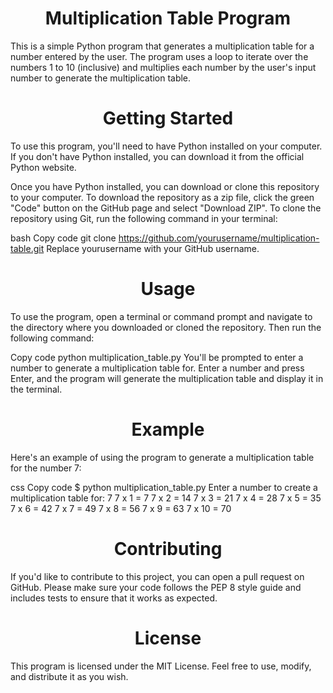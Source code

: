 <h1 align="center"> Multiplication Table Program</h1>
This is a simple Python program that generates a multiplication table for a number entered by the user. The program uses a loop to iterate over the numbers 1 to 10 (inclusive) and multiplies each number by the user's input number to generate the multiplication table.

<h1 align="center"> Getting Started</h1>
To use this program, you'll need to have Python installed on your computer. If you don't have Python installed, you can download it from the official Python website.

Once you have Python installed, you can download or clone this repository to your computer. To download the repository as a zip file, click the green "Code" button on the GitHub page and select "Download ZIP". To clone the repository using Git, run the following command in your terminal:

bash
Copy code
git clone https://github.com/yourusername/multiplication-table.git
Replace yourusername with your GitHub username.

<h1 align="center"> Usage</h1>
To use the program, open a terminal or command prompt and navigate to the directory where you downloaded or cloned the repository. Then run the following command:

Copy code
python multiplication_table.py
You'll be prompted to enter a number to generate a multiplication table for. Enter a number and press Enter, and the program will generate the multiplication table and display it in the terminal.

<h1 align="center"> Example</h1>
Here's an example of using the program to generate a multiplication table for the number 7:

css
Copy code
$ python multiplication_table.py
Enter a number to create a multiplication table for: 7
7 x 1 = 7
7 x 2 = 14
7 x 3 = 21
7 x 4 = 28
7 x 5 = 35
7 x 6 = 42
7 x 7 = 49
7 x 8 = 56
7 x 9 = 63
7 x 10 = 70
<h1 align="center"> Contributing</h1>
If you'd like to contribute to this project, you can open a pull request on GitHub. Please make sure your code follows the PEP 8 style guide and includes tests to ensure that it works as expected.

<h1 align="center"> License</h1>
This program is licensed under the MIT License. Feel free to use, modify, and distribute it as you wish.
